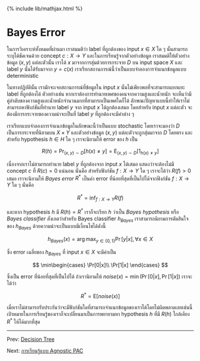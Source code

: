 {% include lib/mathjax.html %}
# Bayes Error

ในการวิเคราะห์ทั้งหมดที่ผ่านมา เราสมมติว่า label ที่ถูกต้องของ input $x\in X$ ใด ๆ นั้นสามารถระบุได้ชัดเจนด้วย
concept $c:X\to Y$ และในการเรียนรู้จากตัวอย่างข้อมูล เราสมมติให้ตัวอย่างข้อมูล $(x,y)$ แต่ละตัวนั้น เราได้ $x$
มาจากการสุ่มด้วยการกระจาย $D$ บน input space $X$ และ label $y$ นั้นได้รับมาจาก $y=c(x)$
เราเรียกสถานการณ์นี้ว่าเป็นแบบจำลองการจำแนกข้อมูลแบบ deterministic

ในทางปฏิบัตินั้น เรามักจะเจอสถานการณ์ที่ข้อมูลใน input $x$ นั้นไม่เพียงพอที่จะสามารถแยกแยะ label ที่ถูกต้องได้
ตัวอย่างเช่น หากเราต้องการทำนายเพศของคนจากความสูงและน้ำหนัก
จะเห็นว่ามีคู่ลำดับของความสูงและน้ำหนักจำนวนมากที่สามารถเป็นเพศใดก็ได้ ลักษณะปัญหาแบบนี้ทำให้เราไม่สามารถหาฟังก์ชันที่ทำนาย label
$y$ จาก input $x$ ได้ถูกต้องเสมอ โดยสำหรับ input $x$ แต่ละตัว จะต้องมีการกระจายของความน่าจะเป็นที่ label $y$
ที่ถูกต้องจะมีค่าต่าง ๆ

เราเรียกแบบจำลองการจำแนกข้อมูลในลักษณะนี้ว่าเป็นแบบ stochastic โดยเราจะมองว่า $D$ เป็นการกระจายที่นิยามบน $X\times Y$ และตัวอย่างข้อมูล $(x,y)$
แต่ละตัวจะถูกสุ่มมาจาก $D$ โดยตรง และสำหรับ hypothesis $h\in H$ ใด ๆ เราจะนิยามให้
error ของ $h$ เป็น

$$
R(h)=\Pr_{(x,y)\sim D}[h(x)\neq y]=\text{E}_{(x,y)\sim D}[1_{h(x)\neq y}]
$$

เนื่องจากเราไม่สามารถทำนาย label $y$ ที่ถูกต้องจาก input $x$ ได้เสมอ แสดงว่าจะต้องไม่มี concept $c$
ที่ $R(c)=0$ แน่นอน นั่นคือ สำหรับฟังก์ชัน $f:X\to Y$ ใด ๆ เราจะได้ว่า $R(f)>0$ เสมอ
เราจะนิยามให้ _Bayes error_ $R^*$ เป็นค่า error ที่น้อยที่สุดที่เป็นไปได้จากฟังก์ชัน $f:X\to Y$ ใด ๆ
นั่นคือ

$$
R^* = \inf_{f:X\to Y}R(f)
$$

และหาก hypothesis $h$ มี $R(h)=R^*$ เราก็จะเรียก $h$ ว่าเป็น _Bayes hypothesis_ หรือ
_Bayes classifier_ สังเกตว่าสำหรับ Bayes classifier $h_{Bayes}$ เราสามารถนิยามการตัดสินใจของ
$h_{Bayes}$ ด้วยความน่าจะเป็นแบบมีเงื่อนไขได้ดังนี้

$$
h_{Bayes}(x) = \arg\max_{y\in\{0,1\}}\Pr[y|x], \forall x\in X
$$

ซึ่ง error เฉลี่ยของ $h_{Bayes}$ ที่ input $x\in X$ จะมีค่าเป็น

$$
\min\begin{cases}
\Pr[0|x]\\
\Pr[1|x]
\end{cases}
$$

ซึ่งเป็น error ที่น้อยที่สุดที่เป็นไปได้ ถ้าเรานิยามให้
$noise(x)=\min(\Pr[0|x],\Pr[1|x])$
เราจะได้ว่า

$$
R^* = \text{E}[noise(x)]
$$

เมื่อเราไม่สามารถรับประกันว่าจะมีฟังก์ชันใดที่สามารถจำแนกข้อมูลของเราได้โดยไม่ผิดพลาดเลยเช่นนี้
เป้าหมายในการเรียนรู้ของเราก็จะเปลี่ยนมาเป็นการพยายามหา hypothesis $h$ ที่มี $R(h)$ ใกล้เคียง $R^*$
ให้ได้มากที่สุด

----
Prev: [Decision Tree](https://vacharapat.github.io/Computational-Learning-Theory/docs/finite5)

Next: [การเรียนรู้แบบ Agnostic PAC](https://vacharapat.github.io/Computational-Learning-Theory/docs/general2)
